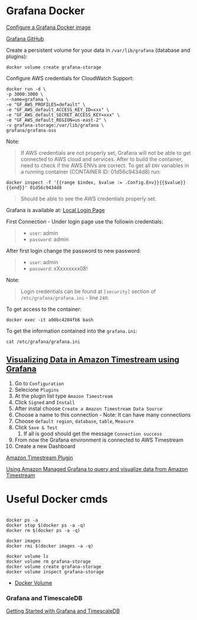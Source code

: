 # Grafana Docker 

[Configure a Grafana Docker image
](https://grafana.com/docs/grafana/next/setup-grafana/configure-docker/#default-paths)

[Grafana GitHub](https://github.com/grafana)

Create a persistent volume for your data in `/var/lib/grafana` (database and plugins):
```
docker volume create grafana-storage
```

Configure AWS credentials for CloudWatch Support:
```
docker run -d \
-p 3000:3000 \
--name=grafana \
-e "GF_AWS_PROFILES=default" \
-e "GF_AWS_default_ACCESS_KEY_ID=xxx" \
-e "GF_AWS_default_SECRET_ACCESS_KEY=xxx" \
-e "GF_AWS_default_REGION=us-east-2" \
-v grafana-storage:/var/lib/grafana \
grafana/grafana-oss
```
Note:
> If AWS credentials are not properly set, Grafana will not be able to get connected to AWS cloud and services. After to build the container, need to check if the AWS ENVs are correct. To get all `ENV` variables in a running container (CONTAINER ID: 01d56c9434d8) run: 
```
docker inspect -f '{{range $index, $value := .Config.Env}}{{$value}} {{end}}' 01d56c9434d8
```
> Should be able to see the AWS credentials properly set.

Grafana is available at: [Local Login Page](http://0.0.0.0:3000/login)

First Connection - Under login page use the followin credentials:
> - `user`: admin
> - `password`: admin

After first login change the password to new password:
> - `user`: admin
> - `password`: xXxxxxxxx08!

Note: 
> Login credentials can be found at `[security]` section of `/etc/grafana/grafana.ini` - line `240`:



To get access to the container:
```
docker exec -it a00bc4204fb6 bash
```

To get the information contained into the `grafana.ini`:
```
cat /etc/grafana/grafana.ini
```

## [Visualizing Data in Amazon Timestream using Grafana](https://www.youtube.com/watch?v=pilkz645cs4)

1. Go to `Configuration`
2. Selecione `Plugins`
3. At the plugin list type `Amazon Timestream`
4. Click `Signed` and `Install`
5. After instal choose `Create a Amazon Timestream Data Source`
6. Choose a name to this connection - Note: It can have many connections 
7. Choose `default region`, `database`, `table`, `Measure`
8. Click `Save & Test`
   1. If all is good should get the message `Connection success`
9. From now the Grafana environment is connected to AWS Timestream
10. Create a new Dashboard

[Amazon Timestream Plugin](https://grafana.com/grafana/plugins/grafana-timestream-datasource/)

[Using Amazon Managed Grafana to query and visualize data from Amazon Timestream](https://www.youtube.com/watch?v=4oMbsLY28vc)


# Useful Docker cmds

```

docker ps -a
docker stop $(docker ps -a -q)
docker rm $(docker ps -a -q)

docker images
docker rmi $(docker images -a -q)

docker volume ls
docker volume rm grafana-storage
docker volume create grafana-storage
docker volume inspect grafana-storage
```
- [Docker Volume](https://docs.docker.com/engine/reference/commandline/volume)


### Grafana and TimescaleDB
[Getting Started with Grafana and TimescaleDB](https://docs.timescale.com/timescaledb/latest/tutorials/grafana/#before-you-begin)